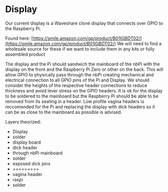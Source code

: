 # Display

Our current display is a Waveshare clone display that connects over GPIO to the Raspberry Pi.

Found here: [https://smile.amazon.com/gp/product/B01IGBDT02/](https://smile.amazon.com/gp/product/B01IGBDT02/) We will need to find a wholesale source for these if we want to include them in any kits or fully assembled product

The display and the Pi should sandwich the mainboard of the nbPi with the display on the front and the Raspberry Pi Zero or other on the back. This will allow GPIO to physically pass through the nbPi creating mechanical and electrical connection to all GPIO pins of the Pi and Display. We should consider the heights of the respective header connections to reduce thickness and avoid lever stress on the GPIO headers. It is ok for the display to be soldered to the mainboard but the Raspberry Pi should be able to be removed from its seating in a header. Low profile vagina headers is reccomended for the Pi and replacing the display with dick headers so it can be as close to the mainboard as possible is advised.

Layers theorized:

* Display
* solder
* display board
* dick header
* through nbPi mainboard
* solder
* exposed dick pins
* \=========
* vagina header
* raspi
* solder
